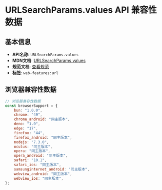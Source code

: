 # URLSearchParams.values API 兼容性数据

## 基本信息

- **API名称**: `URLSearchParams.values`
- **MDN文档**: [URLSearchParams.values](https://developer.mozilla.org/docs/Web/API/URLSearchParams/values)
- **规范文档**: [查看规范](https://url.spec.whatwg.org/#dom-urlsearchparams-urlsearchparams)
- **标签**: `web-features:url`

## 浏览器兼容性数据

```javascript
// 浏览器兼容性数据
const browserSupport = {
    bun: "1.0.0",
    chrome: "49",
    chrome_android: "同主版本",
    deno: "1.0",
    edge: "17",
    firefox: "44",
    firefox_android: "同主版本",
    nodejs: "7.3.0",
    oculus: "同主版本",
    opera: "同主版本",
    opera_android: "同主版本",
    safari: "10.1",
    safari_ios: "同主版本",
    samsunginternet_android: "同主版本",
    webview_android: "同主版本",
    webview_ios: "同主版本",
};

```

